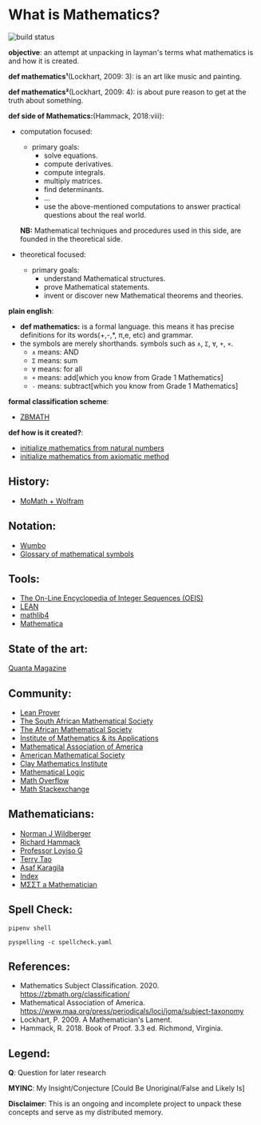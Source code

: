 # What is Mathematics?
![build status](https://github.com/praisetompane/mathematics/actions/workflows/mathematics.yaml/badge.svg) <br>

**objective**: an attempt at unpacking in layman's terms what mathematics is and how it is created.

**def mathematics¹**(Lockhart, 2009: 3): is an art like music and painting.

**def mathematics²**(Lockhart, 2009: 4): is about pure reason to get at the truth about something.

**def side of Mathematics:**(Hammack, 2018:viii):
- computation focused:
     - primary goals:
          - solve equations.
          - compute derivatives.
          - compute integrals.
          - multiply matrices.
          - find determinants.
          - ...
          - use the above-mentioned computations to answer practical questions about the real world.

     **NB:** Mathematical techniques and procedures used in this side, are founded in the theoretical side.
- theoretical focused:
     - primary goals:
          - understand Mathematical structures.
          - prove Mathematical statements.
          - invent or discover new Mathematical theorems and theories.

**plain english**:
- **def mathematics:** is a formal language. this means it has precise definitions for its words(+,-,\*, π,e, etc) and grammar.
- the symbols are merely shorthands.
     symbols such as `∧`, `Σ`, `∀`, `+`, `×`.
     - `∧` means: AND
     - `Σ` means: sum
     - `∀` means: for all
     - `+` means: add[which you know from Grade 1 Mathematics]
     - `-` means: subtract[which you know from Grade 1 Mathematics]

**formal classification scheme**:
- [ZBMATH](https://zbmath.org/classification/)

**def how is it created?**:
- [initialize mathematics from natural numbers](03_mathematical_logic_and_foundations/foundations_numbers_method.txt)
- [initialize mathematics from axiomatic method](03_mathematical_logic_and_foundations/foundations_axiomatic_method.txt)

## History:
- [MoMath + Wolfram](https://history-of-mathematics.org/)

## Notation:
- [Wumbo](https://wumbo.net/symbols/)
- [Glossary of mathematical symbols](https://en.wikipedia.org/wiki/Glossary_of_mathematical_symbols)

## Tools:
- [The On-Line Encyclopedia of Integer Sequences (OEIS)](https://oeis.org)
- [LEAN](https://github.com/leanprover)
- [mathlib4](https://github.com/leanprover-community/mathlib4)
- [Mathematica](https://www.wolfram.com/mathematica/)

## State of the art:
[Quanta Magazine](https://www.quantamagazine.org/mathematics/)

## Community:
- [Lean Prover](https://leanprover.zulipchat.com/)
- [The South African Mathematical Society](http://www.sams.ac.za)
- [The African Mathematical Society](https://aims.ac.za)
- [Institute of Mathematics & its Applications](https://ima.org.uk)
- [Mathematical Association of America](https://www.maa.org)
- [American Mathematical Society](https://www.ams.org/mr-database)
- [Clay Mathematics Institute](https://www.claymath.org/)
- [Mathematical Logic](https://mathematicallogic.com)
- [Math Overflow](https://mathoverflow.net/)
- [Math Stackexchange](https://math.stackexchange.com/)

## Mathematicians:
- [Norman J Wildberger](https://njwildberger.com)
- [Richard Hammack](https://richardhammack.github.io/index.html)
- [Professor Loyiso G](https://www.up.ac.za/nga-mass/article/2952543/Professor-Loyiso-G.-Nongxa)
- [Terry Tao](https://terrytao.wordpress.com/)
- [Asaf Karagila](https://karagila.org)
- [Index](https://www.math.columbia.edu/~woit/wordpress/)
- [MΣΣT a Mathematician](https://www.youtube.com/playlist?list=PLhIglcapeTlGFYhSj3VnUc4sdwNUm9wDW)

## Spell Check:
```shell
pipenv shell
```

```shell
pyspelling -c spellcheck.yaml
```

## References:
- Mathematics Subject Classification. 2020. https://zbmath.org/classification/
- Mathematical Association of America. https://www.maa.org/press/periodicals/loci/joma/subject-taxonomy
- Lockhart, P. 2009. A Mathematician's Lament.
- Hammack, R. 2018. Book of Proof. 3.3 ed. Richmond, Virginia.

## Legend:
**Q**: Question for later research

**MYINC**: My Insight/Conjecture [Could Be Unoriginal/False and Likely Is]

**Disclaimer**: This is an ongoing and incomplete project to unpack these concepts and serve as my distributed memory.